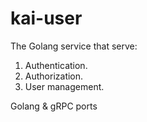 # kai-user

The Golang service that serve:
1. Authentication.
2. Authorization.
3. User management.

Golang & gRPC ports